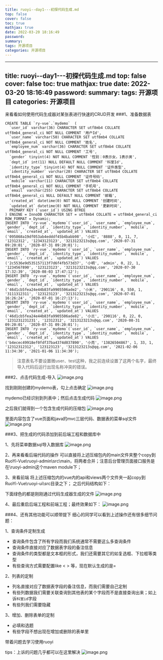 ```yaml
---
title: ruoyi--day1---初探代码生成.md
top: false
cover: false
toc: true
mathjax: true
date: 2022-03-20 18:16:49
password:
summary:
tags: 开源项目
categories: 开源项目
---
```

---
title: ruoyi--day1---初探代码生成.md
top: false
cover: false
toc: true
mathjax: true
date: 2022-03-20 18:16:49
password:
summary:
tags: 开源项目
categories: 开源项目
---
来看看如何使用代码生成器对某张表进行快速的CRUD开发
###1、准备数据表

~~~
CREATE TABLE `ry-vue`.`mydemo`  (
  `user_id` varchar(36) CHARACTER SET utf8mb4 COLLATE utf8mb4_general_ci NOT NULL COMMENT '用户Id',
  `user_name` varchar(50) CHARACTER SET utf8mb4 COLLATE utf8mb4_general_ci NOT NULL COMMENT '姓名',
  `employee_num` varchar(36) CHARACTER SET utf8mb4 COLLATE utf8mb4_general_ci NOT NULL COMMENT '工号',
  `gender` tinyint(4) NOT NULL COMMENT '性别：0表示女，1表示男',
  `dept_id` int(11) NULL DEFAULT NULL COMMENT '科室Id',
  `identity_type` tinyint(4) NOT NULL COMMENT '证件类型',
  `identity_number` varchar(20) CHARACTER SET utf8mb4 COLLATE utf8mb4_general_ci NOT NULL COMMENT '证件号码',
  `mobile` varchar(11) CHARACTER SET utf8mb4 COLLATE utf8mb4_general_ci NOT NULL COMMENT '手机号',
  `email` varchar(255) CHARACTER SET utf8mb4 COLLATE utf8mb4_general_ci NULL DEFAULT NULL COMMENT '邮箱',
  `created_at` datetime(0) NOT NULL COMMENT '创建时间',
  `updated_at` datetime(0) NOT NULL COMMENT '更新时间',
  PRIMARY KEY (`user_id`) USING BTREE
) ENGINE = InnoDB CHARACTER SET = utf8mb4 COLLATE = utf8mb4_general_ci ROW_FORMAT = Dynamic;
INSERT INTO `ry-vue`.`mydemo`(`user_id`, `user_name`, `employee_num`, `gender`, `dept_id`, `identity_type`, `identity_number`, `mobile`, `email`, `created_at`, `updated_at`) VALUES ('095868a19df053ab4edddf45b4babb98', '小红', '8888', 0, 11, 7, '12312312', '12343123123', '3213123213s@qq.com', '2020-07-31 09:20:01', '2020-07-31 09:20:01');
INSERT INTO `ry-vue`.`mydemo`(`user_id`, `user_name`, `employee_num`, `gender`, `dept_id`, `identity_type`, `identity_number`, `mobile`, `email`, `created_at`, `updated_at`) VALUES ('2c5536e9d535157113f7d6f4fb573d37', '小明', 'admin', 0, 22, 1, '1234567890', '123123123', '3213123213s@qq.com', '2020-07-30 17:32:39', '2020-08-03 17:47:12');
INSERT INTO `ry-vue`.`mydemo`(`user_id`, `user_name`, `employee_num`, `gender`, `dept_id`, `identity_type`, `identity_number`, `mobile`, `email`, `created_at`, `updated_at`) VALUES ('46d1cb5fea24e44b83fa9905506ade2', '小米', '290116', 0, 550, 1, '3111312311', '123123123', '3213123213s@qq.com', '2020-07-01 16:26:24', '2020-07-01 16:27:13');
INSERT INTO `ry-vue`.`mydemo`(`user_id`, `user_name`, `employee_num`, `gender`, `dept_id`, `identity_type`, `identity_number`, `mobile`, `email`, `created_at`, `updated_at`) VALUES ('46d1cb5fea24e44b83fa9905506ade82', '小兰', '290116', 0, 22, 0, '1231231231231', '12312312', '3213123213s@qq.com', '2020-08-31 09:20:01', '2020-07-31 09:20:01');
INSERT INTO `ry-vue`.`mydemo`(`user_id`, `user_name`, `employee_num`, `gender`, `dept_id`, `identity_type`, `identity_number`, `mobile`, `email`, `created_at`, `updated_at`) VALUES ('b4ecec49918ef0fdf37ba4374d037890', '小亮', '13826504867', 1, 33, 1, '12312312312', '123123123', '3213123213s@qq.com', '2021-02-06 11:34:30', '2021-01-06 11:34:30');

~~~


>注意表名不要设置微user、test这种，我之前连续设置了这两个名字，最终导入代码后运行出现名称冲突的错误。

###2、点击代码生成-导入
![image.png](https://upload-images.jianshu.io/upload_images/13965490-85e6cbc1832b1915.png?imageMogr2/auto-orient/strip%7CimageView2/2/w/1240)

找到刚刚创建的mydemo表，勾上点击确定
![image.png](https://upload-images.jianshu.io/upload_images/13965490-505942ca346eb256.png?imageMogr2/auto-orient/strip%7CimageView2/2/w/1240)


mydemo已经识别到列表中；然后点击生成代码
![image.png](https://upload-images.jianshu.io/upload_images/13965490-919a1751e8ad3029.png?imageMogr2/auto-orient/strip%7CimageView2/2/w/1240)


之后我们就得到一个包含生成代码的压缩包
![image.png](https://upload-images.jianshu.io/upload_images/13965490-a0b7f8851d8a1de6.png?imageMogr2/auto-orient/strip%7CimageView2/2/w/1240)

里面内容包含了vue页面和java的mvc三层代码、数据表的菜单sql文件
![image.png](https://upload-images.jianshu.io/upload_images/13965490-e9ea6a144f17f2cf.png?imageMogr2/auto-orient/strip%7CimageView2/2/w/1240)

###3、把生成的代码添加到前后端工程和数据库中

1、先将菜单数据sql导入数据库
![image.png](https://upload-images.jianshu.io/upload_images/13965490-26ed49626903ad57.png?imageMogr2/auto-orient/strip%7CimageView2/2/w/1240)

2、再来看看后端代码的操作
可以直接将上述压缩包内的main文件夹整个copy到  RuoYi-Vue\ruoyi-admin\src\main，将两者合并；注意后台管理页面接口服务是在\ruoyi-admin这个maven module下；

3、来看前端
将上述压缩包内的vue内的api和views两个文件夹一起copy到 RuoYi-Vue\ruoyi-ui\src目录之下；
之后代码结构如下：

下面绿色的都是刚刚通过代码生成器生成的文件
![image.png](https://upload-images.jianshu.io/upload_images/13965490-e3e97aaa07a07b20.png?imageMogr2/auto-orient/strip%7CimageView2/2/w/1240)

4、最后重启后端工程和前端工程；最终效果如下：
![image.png](https://upload-images.jianshu.io/upload_images/13965490-377af14ebb441328.png?imageMogr2/auto-orient/strip%7CimageView2/2/w/1240)



###4、还有其他功能可以顺带提下
细心的同学可以看到上述操作还有很多细节问题：

1、查询条件定制生成
- 查询条件包含了所有字段而我们系统通常不需要这么多查询条件
- 查询条件直接对应了数据表字段的备注信息
- 查询条件的类型都是文本框的形式，我们还需要其它的如复选框、下拉框等类型
- 有些查询方式需要配置like < > 等，现在默认生成的是= 

2、列表的定制
-   列名直接对应了数据表字段的备注信息，而我们需要自己定制
-   有些列数据我们需要关联查询到其他表的某个字段而不是直接查询出来；如上诉`科室id`字段
-  有些列我们需要隐藏

3、增加、删除表单的定制
- 必填和选题
- 有些字段不想出现在增加或删除的表单里

带着问题去学习使用ruoyi

tips：上诉的问题几乎都可以在这里解决
![image.png](https://upload-images.jianshu.io/upload_images/13965490-708f82756265f419.png?imageMogr2/auto-orient/strip%7CimageView2/2/w/1240)
